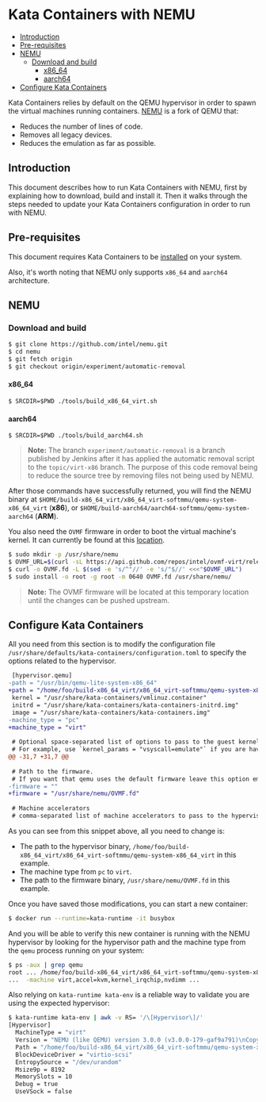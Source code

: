 
# Kata Containers with NEMU

* [Introduction](#introduction)
* [Pre-requisites](#pre-requisites)
* [NEMU](#nemu)
    * [Download and build](#download-and-build)
        * [x86_64](#x86_64)
        * [aarch64](#aarch64)
* [Configure Kata Containers](#configure-kata-containers)

Kata Containers relies by default on the QEMU hypervisor in order to spawn the virtual machines running containers. [NEMU](https://github.com/intel/nemu) is a fork of QEMU that:
- Reduces the number of lines of code.
- Removes all legacy devices.
- Reduces the emulation as far as possible.

## Introduction

This document describes how to run Kata Containers with NEMU, first by explaining how to download, build and install it. Then it walks through the steps needed to update your Kata Containers configuration in order to run with NEMU. 

## Pre-requisites
This document requires Kata Containers to be [installed](https://github.com/kata-containers/documentation/blob/master/install/README.md) on your system.

Also, it's worth noting that NEMU only supports `x86_64` and `aarch64` architecture.

## NEMU

### Download and build

```bash
$ git clone https://github.com/intel/nemu.git
$ cd nemu
$ git fetch origin
$ git checkout origin/experiment/automatic-removal
```
#### x86_64
```
$ SRCDIR=$PWD ./tools/build_x86_64_virt.sh
```
#### aarch64
```
$ SRCDIR=$PWD ./tools/build_aarch64.sh
```

> **Note:** The branch `experiment/automatic-removal` is a branch published by Jenkins after it has applied the automatic removal script to the `topic/virt-x86` branch. The purpose of this code removal being to reduce the source tree by removing files not being used by NEMU.

After those commands have successfully returned, you will find the NEMU binary at `$HOME/build-x86_64_virt/x86_64_virt-softmmu/qemu-system-x86_64_virt` (__x86__), or `$HOME/build-aarch64/aarch64-softmmu/qemu-system-aarch64` (__ARM__).

You also need the `OVMF` firmware in order to boot the virtual machine's kernel. It can currently be found at this [location](https://github.com/intel/ovmf-virt/releases).
```bash
$ sudo mkdir -p /usr/share/nemu
$ OVMF_URL=$(curl -sL https://api.github.com/repos/intel/ovmf-virt/releases/latest | jq -S '.assets[0].browser_download_url')
$ curl -o OVMF.fd -L $(sed -e 's/^"//' -e 's/"$//' <<<"$OVMF_URL")
$ sudo install -o root -g root -m 0640 OVMF.fd /usr/share/nemu/
```
> **Note:** The OVMF firmware will be located at this temporary location until the changes can be pushed upstream.


## Configure Kata Containers
All you need from this section is to modify the configuration file `/usr/share/defaults/kata-containers/configuration.toml` to specify the options related to the hypervisor.


```diff
 [hypervisor.qemu]
-path = "/usr/bin/qemu-lite-system-x86_64"
+path = "/home/foo/build-x86_64_virt/x86_64_virt-softmmu/qemu-system-x86_64_virt"
 kernel = "/usr/share/kata-containers/vmlinuz.container"
 initrd = "/usr/share/kata-containers/kata-containers-initrd.img"
 image = "/usr/share/kata-containers/kata-containers.img"
-machine_type = "pc"
+machine_type = "virt"
 
 # Optional space-separated list of options to pass to the guest kernel.
 # For example, use `kernel_params = "vsyscall=emulate"` if you are having
@@ -31,7 +31,7 @@
 
 # Path to the firmware.
 # If you want that qemu uses the default firmware leave this option empty
-firmware = ""
+firmware = "/usr/share/nemu/OVMF.fd"
 
 # Machine accelerators
 # comma-separated list of machine accelerators to pass to the hypervisor.
```

As you can see from this snippet above, all you need to change is:
- The path to the hypervisor binary, `/home/foo/build-x86_64_virt/x86_64_virt-softmmu/qemu-system-x86_64_virt` in this example.
- The machine type from `pc` to `virt`.
- The path to the firmware binary, `/usr/share/nemu/OVMF.fd` in this example.

Once you have saved those modifications, you can start a new container:
```bash
$ docker run --runtime=kata-runtime -it busybox
```
And you will be able to verify this new container is running with the NEMU hypervisor by looking for the hypervisor path and the machine type from the `qemu` process running on your system:
```bash
$ ps -aux | grep qemu
root ... /home/foo/build-x86_64_virt/x86_64_virt-softmmu/qemu-system-x86_64_virt
...  -machine virt,accel=kvm,kernel_irqchip,nvdimm ...
```

Also relying on `kata-runtime kata-env` is a reliable way to validate you are using the expected hypervisor:
```bash
$ kata-runtime kata-env | awk -v RS= '/\[Hypervisor\]/'
[Hypervisor]
  MachineType = "virt"
  Version = "NEMU (like QEMU) version 3.0.0 (v3.0.0-179-gaf9a791)\nCopyright (c) 2003-2017 Fabrice Bellard and the QEMU Project developers"
  Path = "/home/foo/build-x86_64_virt/x86_64_virt-softmmu/qemu-system-x86_64_virt"
  BlockDeviceDriver = "virtio-scsi"
  EntropySource = "/dev/urandom"
  Msize9p = 8192
  MemorySlots = 10
  Debug = true
  UseVSock = false
```
